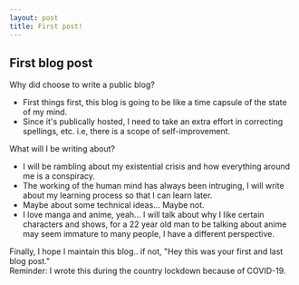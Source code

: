 ```yaml
---
layout: post
title: First post!
---
```


## First blog post
Why did choose to write a public blog?
* First things first, this blog is going to be like a time capsule of the state of my mind.
* Since it's publically hosted, I need to take an extra effort in correcting spellings, etc. i.e, there is a scope of self-improvement.

What will I be writing about?
* I will be rambling about my existential crisis and how everything around me is a conspiracy.
* The working of the human mind has always been intruging, I will write about my learning process so that I can learn later.
* Maybe about some technical ideas... Maybe not.
* I love manga and anime, yeah... I will talk about why I like certain characters and shows, for a 22 year old man to be talking about anime may seem immature to many people, I have a different perspective.


Finally, I hope I maintain this blog.. if not, "Hey this was your first and last blog post."  
Reminder: I wrote this during the country lockdown because of COVID-19.
